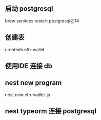 ## 启动 postgresql
brew services restart postgresql@14
## 创建表
createdb eth-wallet

## 使用IDE 连接 db

## nest new program
nest new eth-wallet-js

## nest typeorm 连接 postgresql

